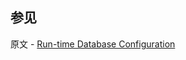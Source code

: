 ## 参见

原文 - [Run-time Database Configuration]( https://docs.mongodb.com/manual/administration/configuration/ )

